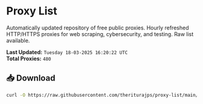 # Proxy List

Automatically updated repository of free public proxies. Hourly refreshed HTTP/HTTPS proxies for web scraping, cybersecurity, and testing. Raw list available.

**Last Updated:** `Tuesday 18-03-2025 16:20:22 UTC`  
**Total Proxies:** `480`

## 📥 Download
```bash
curl -O https://raw.githubusercontent.com/theriturajps/proxy-list/main/proxies.txt
